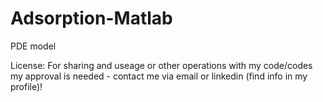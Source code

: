 # Adsorption-Matlab

PDE model

License: For sharing and useage or other operations with my code/codes my approval is needed - contact me via email or linkedin (find info in my profile)!
